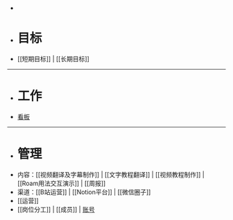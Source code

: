 - 
- # 目标
- [[短期目标]] | [[长期目标]]
- --------------------------------------------------------------------------------
- # 工作
- [看板](https://roamresearch.com/#/app/victor-wu/page/OtjPGo9ON)
- --------------------------------------------------------------------------------
- # 管理
- 内容：[[视频翻译及字幕制作]] | [[文字教程翻译]] | [[视频教程制作]] | [[Roam用法交互演示]] | [[周报]]
- 渠道：[[B站运营]] | [[Notion平台]] | [[微信圈子]]
- [[运营]]
- [[岗位分工]]  | [[成员]] | [账号](https://gg9cqwfhs9.feishu.cn/docs/doccnatvKa2Whxuc5dXj2XqJzMf#)
